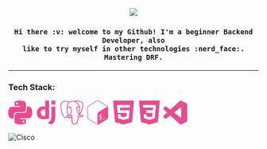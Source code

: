 <p align="center"><img src="https://media.giphy.com/media/2HEAHnj8FOmL6/giphy.gif"><p>

<h4 align="center">
  <samp>
    Hi there :v: welcome to my Github! I'm a beginner Backend Developer, also<br>like to try myself in other technologies :nerd_face:. Mastering DRF.
  </samp>
</h4>

--------------------------------------------------------------------------------------

<h3>Tech Stack:</h3>

<img src="https://github.com/Tvo-Po/Tvo-Po/blob/main/assets/icons/python.svg" >
<img src="https://github.com/Tvo-Po/Tvo-Po/blob/main/assets/icons/django.svg">
<img src="https://github.com/Tvo-Po/Tvo-Po/blob/main/assets/icons/postgresql.svg">
<img src="https://github.com/Tvo-Po/Tvo-Po/blob/main/assets/icons/gnubash.svg">
<img src="https://github.com/Tvo-Po/Tvo-Po/blob/main/assets/icons/html5.svg">
<img src="https://github.com/Tvo-Po/Tvo-Po/blob/main/assets/icons/css3.svg">
<img src="https://github.com/Tvo-Po/Tvo-Po/blob/main/assets/icons/visualstudiocode.svg">
  
![Cisco](https://images.credly.com/size/110x110/images/70d71df5-f3dc-4380-9b9d-f22513a70417/CCNAITN__1_.png)
